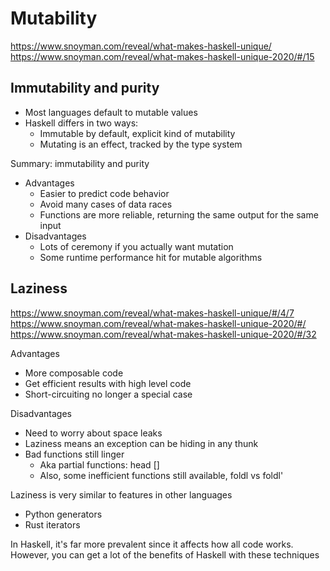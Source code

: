 # Mutability

https://www.snoyman.com/reveal/what-makes-haskell-unique/
https://www.snoyman.com/reveal/what-makes-haskell-unique-2020/#/15

## Immutability and purity

- Most languages default to mutable values
- Haskell differs in two ways:
  - Immutable by default, explicit kind of mutability
  - Mutating is an effect, tracked by the type system

Summary: immutability and purity
- Advantages 
  - Easier to predict code behavior
  - Avoid many cases of data races
  - Functions are more reliable, returning the same output for the same input
- Disadvantages 
  - Lots of ceremony if you actually want mutation
  - Some runtime performance hit for mutable algorithms

## Laziness
https://www.snoyman.com/reveal/what-makes-haskell-unique/#/4/7
https://www.snoyman.com/reveal/what-makes-haskell-unique-2020/#/
https://www.snoyman.com/reveal/what-makes-haskell-unique-2020/#/32

Advantages
- More composable code
- Get efficient results with high level code
- Short-circuiting no longer a special case

Disadvantages
- Need to worry about space leaks
- Laziness means an exception can be hiding in any thunk
- Bad functions still linger
  - Aka partial functions: head []
  - Also, some inefficient functions still available, foldl vs foldl'

Laziness is very similar to features in other languages
- Python generators
- Rust iterators

In Haskell, it's far more prevalent since it affects how all code works. However, you can get a lot of the benefits of Haskell with these techniques
